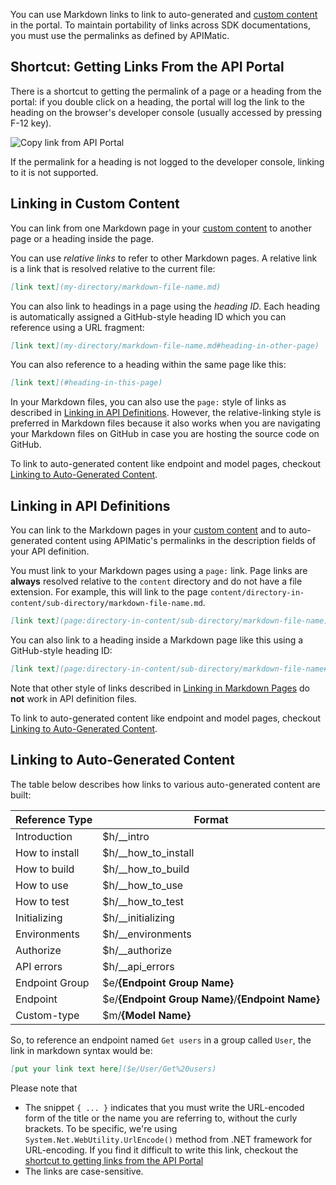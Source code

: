 You can use Markdown links to link to auto-generated and [custom content](custom-content.md) in the portal. To maintain portability of links across SDK documentations, you must use the permalinks as defined by APIMatic.

## Shortcut: Getting Links From the API Portal

There is a shortcut to getting the permalink of a page or a heading from the portal: if you double click on a heading, the portal will log the link to the heading on the browser's developer console (usually accessed by pressing F-12 key).

![Copy link from API Portal](static/images/copy-link-from-portal.gif)

If the permalink for a heading is not logged to the developer console, linking to it is not supported.

## Linking in Custom Content

You can link from one Markdown page in your [custom content](custom-content.md) to another page or a heading inside the page.

You can use *relative links* to refer to other Markdown pages. A relative link is a link that is resolved relative to the current file:

```md
[link text](my-directory/markdown-file-name.md)
```

You can also link to headings in a page using the *heading ID*. Each heading is automatically assigned a GitHub-style heading ID which you can reference using a URL fragment:

```md
[link text](my-directory/markdown-file-name.md#heading-in-other-page)
```

You can also reference to a heading within the same page like this:

```md
[link text](#heading-in-this-page)
```

In your Markdown files, you can also use the `page:` style of links as described in [Linking in API Definitions](#linking-in-api-definitions). However, the relative-linking style is preferred in Markdown files because it also works when you are navigating your Markdown files on GitHub in case you are hosting the source code on GitHub.

To link to auto-generated content like endpoint and model pages, checkout [Linking to Auto-Generated Content](#linking-to-auto-generated-content).

## Linking in API Definitions

You can link to the Markdown pages in your [custom content](custom-content.md) and to auto-generated content using APIMatic's permalinks in the description fields of your API definition.

You must link to your Markdown pages using a `page:` link. Page links are **always** resolved relative to the `content` directory and do not have a file extension. For example, this will link to the page `content/directory-in-content/sub-directory/markdown-file-name.md`.

```md
[link text](page:directory-in-content/sub-directory/markdown-file-name)
```

You can also link to a heading inside a Markdown page like this using a GitHub-style heading ID:

```md
[link text](page:directory-in-content/sub-directory/markdown-file-name#heading-in-markdown-page)
```

Note that other style of links described in [Linking in Markdown Pages](#linking-in-custom-content) do **not** work in API definition files.

To link to auto-generated content like endpoint and model pages, checkout [Linking to Auto-Generated Content](#linking-to-auto-generated-content).

## Linking to Auto-Generated Content

 The table below describes how links to various auto-generated content are built:

| Reference Type | Format |
| --- | --- |
| Introduction | $h/__intro |
| How to install | $h/__how_to_install |
| How to build | $h/__how_to_build |
| How to use | $h/__how_to_use |
| How to test | $h/__how_to_test |
| Initializing | $h/__initializing |
| Environments | $h/__environments |
| Authorize | $h/__authorize |
| API errors | $h/__api_errors |
| Endpoint Group | $e/**{Endpoint Group Name}** |
| Endpoint | $e/**{Endpoint Group Name}**/**{Endpoint Name}** |
| Custom-type | $m/**{Model Name}** |

So, to reference an endpoint named `Get users` in a group called `User`, the link in markdown syntax would be:

```md
[put your link text here]($e/User/Get%20users)
```

Please note that

* The snippet `{ ... }` indicates that you must write the URL-encoded form of the title or the name you are referring to, without the curly brackets. To be specific, we're using `System.Net.WebUtility.UrlEncode()` method from .NET framework for URL-encoding. If you find it difficult to write this link, checkout the [shortcut to getting links from the API Portal](#shortcut-getting-links-from-the-api-portal)
* The links are case-sensitive.
